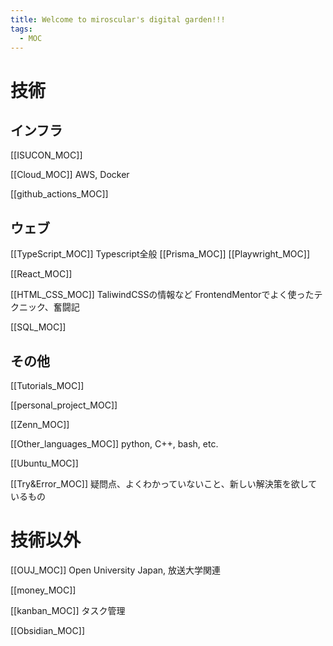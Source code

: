 ```yaml
---
title: Welcome to miroscular's digital garden!!!
tags:
  - MOC
---
```

# 技術

## インフラ
[[ISUCON_MOC]]

[[Cloud_MOC]]
AWS, Docker

[[github_actions_MOC]]

## ウェブ
[[TypeScript_MOC]]
Typescript全般
[[Prisma_MOC]]
[[Playwright_MOC]]

[[React_MOC]]

[[HTML_CSS_MOC]]
TaliwindCSSの情報など
FrontendMentorでよく使ったテクニック、奮闘記

[[SQL_MOC]]

## その他
[[Tutorials_MOC]]

[[personal_project_MOC]]

[[Zenn_MOC]]

[[Other_languages_MOC]]
python, C++, bash, etc.

[[Ubuntu_MOC]]

[[Try&Error_MOC]]
疑問点、よくわかっていないこと、新しい解決策を欲しているもの

# 技術以外

[[OUJ_MOC]]
Open University Japan, 放送大学関連

[[money_MOC]]

[[kanban_MOC]]
タスク管理

[[Obsidian_MOC]]

